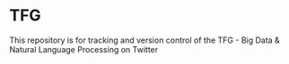 # TFG
This repository is for tracking and version control of the TFG - Big Data &amp; Natural Language Processing on Twitter
